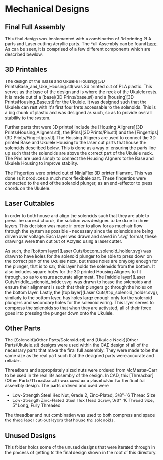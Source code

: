 # Mechanical Designs

## Final Full Assembly

This final design was implemented with a combination of 3d printing PLA parts and Laser cutting Acryllic parts. The Full Assembly can be found [here](Full_Assembly.stl). As can be seen, it is comprised of a few different components which are described bewlow.

## 3D Printables

The design of the [Base and Ukulele Housing](3D Prints/Base_and_Uke_Housing.stl) was 3d printed out of PLA plastic. This serves as the base of the design and is where the neck of the Ukulele rests. It is made out of a [base](3D Prints/base.stl) and a [housing](3D Prints/Housing_Base.stl) for the Ukulele. It was designed such that the Ukulele can rest with it's first four frets accessable to the solenoids. This is a big chunk of plastic and was designed as such, so as to provide overall stability to the system.

Further parts that were 3D printed include the [Housing Aligners](3D Prints/Housing_Aligners.stl), the [Pins](3D Prints/Pin.stl) and the [Fingertips](3D Prints/Fingertips.stl). The Housing Aligners are used to connect the 3D printed Base and Ukulele Housing to the laser cut parts that house the solenoids described below. This is done as a way of ensuring the parts line up such that the solenoids are above the correct part of the Ukulele neck. The Pins are used simply to connect the Housing Aligners to the Base and Ukulele Housing to improve stability.

The Fingertips were printed out of NinjaFlex 3D printer filament. This was done as it produces a much more flexibale part. These fingertips were connected to the end of the solenoid plunger, as an end-effector to press chords on the Ukulele.


## Laser Cuttables

In order to both house and align the solenoids such that they are able to press the correct chords, the solution was designed to be done in three layers. This decision was made in order to allow for as much air flow through the system as possible - necessary since the solenoids are being driven over voltage. Each layer was drawn and saved in '.svg' format, these drawings were then cut out of Acryllic using a laser cutter.

As such, the [bottom layer](Laser Cuts/bottom_solenoid_holder.svg) was drawn to have holes for the solenoid plunger to be able to press down on the correct part of the Ukulele neck, but these holes are only big enough for the plunger, that is to say, this layer holds the solenoids from the bottom. It also includes square holes for the 3D printed Housing Aligners to fit through, so as to ensure accurate alignment. The [middle layer](Laser Cuts/middle_solenoid_holder.svg) was drawn to house the solenoids and ensure their alignment is such that their plungers go through the holes on the bottom layer. Lastly, the [top layer](Laser Cuts/top_solenoid_holder.svg), similarly to the bottom layer, has holes large enough only for the solenoid plungers and secondary holes for the solenoid wiring. This layer serves to compress the solenoids so that when they are activated, all of their force goes into pressing the plunger down onto the Ukulele.

## Other Parts
The [Solenoid](Other Parts/Solenoid.stl) and [Ukulele Neck](Other Parts/Ukulele.stl) designs were used within the CAD design of all of the necessary parts that make the final full assembly. They were made to be the same size as the real part such that the designed parts were accurate and reliable.

Threadbars and appropriately sized nuts were ordered from McMaster-Carr to be used in the real life assembly of the design. In CAD, this [Threadbar](Other Parts/Threadbar.stl) was used as a placeholder for the final full assembly design. The parts ordered and used were:
* Low-Strength Steel Hex Nut, Grade 2, Zinc-Plated, 3/8"-16 Thread Size
* Low-Strength Zinc-Plated Steel Hex Head Screw, 3/8"-16 Thread Size, 5" Long, Fully Threaded

The threadbar and nut combination was used to both compress and space the three laser cut-out layers that house the solenoids.

## Unused Designs
This folder holds some of the unused designs that were iterated through in the process of getting to the final design shown in the root of this directory.
